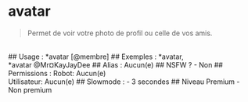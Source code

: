 # avatar

> Permet de voir votre photo de profil ou celle de vos amis.

<br>
## Usage :
*avatar [@membre]
## Exemples :
*avatar,
<br>*avatar @Mr¤KayJayDee
## Alias :
Aucun(e)
## NSFW ?
- Non
## Permissions :
Robot: Aucun(e)
<br>
Utilisateur: Aucun(e)
## Slowmode :
- 3 secondes
## Niveau Premium
- Non premium